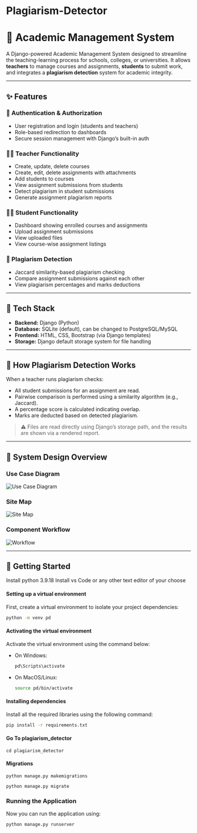 # Plagiarism-Detector

# 🏫 Academic Management System

A Django-powered Academic Management System designed to streamline the teaching-learning process for schools, colleges, or universities. It allows **teachers** to manage courses and assignments, **students** to submit work, and integrates a **plagiarism detection** system for academic integrity.

---

## ✨ Features

### 🔐 Authentication & Authorization

- User registration and login (students and teachers)
- Role-based redirection to dashboards
- Secure session management with Django’s built-in auth

### 👨‍🏫 Teacher Functionality

- Create, update, delete courses
- Create, edit, delete assignments with attachments
- Add students to courses
- View assignment submissions from students
- Detect plagiarism in student submissions
- Generate assignment plagiarism reports

### 👨‍🎓 Student Functionality

- Dashboard showing enrolled courses and assignments
- Upload assignment submissions
- View uploaded files
- View course-wise assignment listings

### 📑 Plagiarism Detection

- Jaccard similarity-based plagiarism checking
- Compare assignment submissions against each other
- View plagiarism percentages and marks deductions

---

## 🧩 Tech Stack

- **Backend:** Django (Python)
- **Database:** SQLite (default), can be changed to PostgreSQL/MySQL
- **Frontend:** HTML, CSS, Bootstrap (via Django templates)
- **Storage:** Django default storage system for file handling

---

## 🧪 How Plagiarism Detection Works

When a teacher runs plagiarism checks:

- All student submissions for an assignment are read.
- Pairwise comparison is performed using a similarity algorithm (e.g., Jaccard).
- A percentage score is calculated indicating overlap.
- Marks are deducted based on detected plagiarism.

> ⚠️ Files are read directly using Django’s storage path, and the results are shown via a rendered report.

---

## 📸 System Design Overview

### Use Case Diagram

![Use Case Diagram](/diagrams/use_case_diagram.png)

### Site Map

![Site Map](/diagrams/site_map.png)

### Component Workflow

![Workflow](/diagrams/combined_sequence_diagram.png)

---

## 🚀 Getting Started

Install python 3.9.18
Install vs Code or any other text editor of your choose

#### Setting up a virtual environment

First, create a virtual environment to isolate your project dependencies:

```bash
python -m venv pd
```

#### Activating the virtual environment

Activate the virtual environment using the command below:

- On Windows:

  ```bash
  pd\Scripts\activate
  ```

- On MacOS/Linux:

  ```bash
  source pd/bin/activate
  ```

#### Installing dependencies

Install all the required libraries using the following command:

```bash
pip install -r requirements.txt
```

#### Go To plagiarism_detector

```
cd plagiarism_detector
```

#### Migrations

```
python manage.py makemigrations
```

```
python manage.py migrate
```

### Running the Application

Now you can run the application using:

```
python manage.py runserver
```
